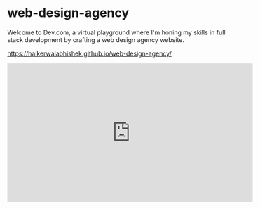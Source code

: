 # web-design-agency
Welcome to Dev.com, a virtual playground where I'm honing my skills in full stack development by crafting a web design agency website.

https://haikerwalabhishek.github.io/web-design-agency/

<iframe width="560" height="315" src="https://youtu.be/4FpbzEme-9I" frameborder="0" allowfullscreen></iframe>



